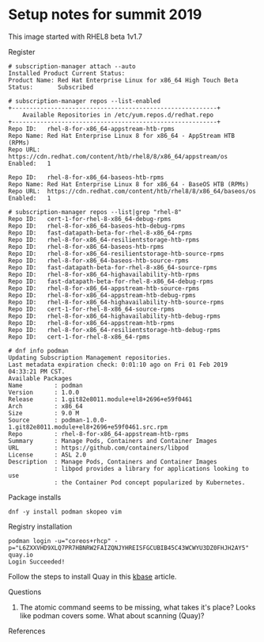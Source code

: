 # Setup notes for summit 2019 

This image started with RHEL8 beta 1v1.7

Register 

```
# subscription-manager attach --auto
Installed Product Current Status:
Product Name: Red Hat Enterprise Linux for x86_64 High Touch Beta
Status:       Subscribed

# subscription-manager repos --list-enabled
+----------------------------------------------------------+
    Available Repositories in /etc/yum.repos.d/redhat.repo
+----------------------------------------------------------+
Repo ID:   rhel-8-for-x86_64-appstream-htb-rpms
Repo Name: Red Hat Enterprise Linux 8 for x86_64 - AppStream HTB (RPMs)
Repo URL:  https://cdn.redhat.com/content/htb/rhel8/8/x86_64/appstream/os
Enabled:   1

Repo ID:   rhel-8-for-x86_64-baseos-htb-rpms
Repo Name: Red Hat Enterprise Linux 8 for x86_64 - BaseOS HTB (RPMs)
Repo URL:  https://cdn.redhat.com/content/htb/rhel8/8/x86_64/baseos/os
Enabled:   1

# subscription-manager repos --list|grep "rhel-8"
Repo ID:   cert-1-for-rhel-8-x86_64-debug-rpms
Repo ID:   rhel-8-for-x86_64-baseos-htb-debug-rpms
Repo ID:   fast-datapath-beta-for-rhel-8-x86_64-rpms
Repo ID:   rhel-8-for-x86_64-resilientstorage-htb-rpms
Repo ID:   rhel-8-for-x86_64-baseos-htb-rpms
Repo ID:   rhel-8-for-x86_64-resilientstorage-htb-source-rpms
Repo ID:   rhel-8-for-x86_64-baseos-htb-source-rpms
Repo ID:   fast-datapath-beta-for-rhel-8-x86_64-source-rpms
Repo ID:   rhel-8-for-x86_64-highavailability-htb-rpms
Repo ID:   fast-datapath-beta-for-rhel-8-x86_64-debug-rpms
Repo ID:   rhel-8-for-x86_64-appstream-htb-source-rpms
Repo ID:   rhel-8-for-x86_64-appstream-htb-debug-rpms
Repo ID:   rhel-8-for-x86_64-highavailability-htb-source-rpms
Repo ID:   cert-1-for-rhel-8-x86_64-source-rpms
Repo ID:   rhel-8-for-x86_64-highavailability-htb-debug-rpms
Repo ID:   rhel-8-for-x86_64-appstream-htb-rpms
Repo ID:   rhel-8-for-x86_64-resilientstorage-htb-debug-rpms
Repo ID:   cert-1-for-rhel-8-x86_64-rpms
```

```
# dnf info podman
Updating Subscription Management repositories.
Last metadata expiration check: 0:01:10 ago on Fri 01 Feb 2019 04:33:21 PM CST.
Available Packages
Name         : podman
Version      : 1.0.0
Release      : 1.git82e8011.module+el8+2696+e59f0461
Arch         : x86_64
Size         : 9.0 M
Source       : podman-1.0.0-1.git82e8011.module+el8+2696+e59f0461.src.rpm
Repo         : rhel-8-for-x86_64-appstream-htb-rpms
Summary      : Manage Pods, Containers and Container Images
URL          : https://github.com/containers/libpod
License      : ASL 2.0
Description  : Manage Pods, Containers and Container Images
             : libpod provides a library for applications looking to use
             : the Container Pod concept popularized by Kubernetes.
```

Package installs

``` 
dnf -y install podman skopeo vim
```
Registry installation

```
podman login -u="coreos+rhcp" -p="L6ZXXVHD9XLQ7PR7HBNRW2FAIZQNJYHREISFGCUBIB45C43WCWYU3DZ0FHJH2AY5" quay.io
Login Succeeded!
```

Follow the steps to install Quay in this [kbase][2] article.



Questions

1) The atomic command seems to be missing, what takes it's place? Looks like podman covers some. What about scanning (Quay)?

References

[1]: https://access.redhat.com/solutions/3533201
[2]: https://access.redhat.com/documentation/en-us/red_hat_quay/2.9/html-single/deploy_red_hat_quay_-_basic/#installing_red_hat_quay_basic

